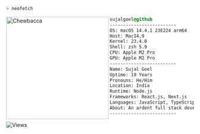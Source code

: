 ```zsh
> neofetch
```

<img align="left" src="https://cdn.discordapp.com/attachments/879649482151698432/1247183744910233722/Snapchat-2093625522_1.jpg?ex=665f19e0&is=665dc860&hm=025d4b1a7b07e402b0274c8649a923a3cc874c4121be94e56e7412c6c60fe115&" alt="Chewbacca" width="275" /> 

```css
sujalgoel@github
-------------------------
OS: macOS 14.4.1 23E224 arm64
Host: Mac14,9
Kernel: 23.4.0
Shell: zsh 5.9
CPU: Apple M2 Pro
GPU: Apple M2 Pro
-------------------------
Name: Sujal Goel
Uptime: 19 Years
Pronouns: He/Him
Location: India
Runtime: Node.js
Frameworks: React.js, Next.js
Languages: JavaScript, TypeScript, Python
About: An ardent full stack developer with a horrible music taste (vouched by many)
-------------------------
```

![Views](https://hits.sh/github.com/sujalgoel/sujalgoel.svg?style=for-the-badge&label=Profile%20Views&color=white&labelColor=black&logo=github)
